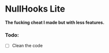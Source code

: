 # NullHooks Lite
**The fucking cheat I made but with less features.**

### Todo:
- [ ] Clean the code
